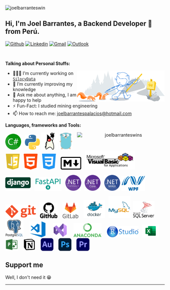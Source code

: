 <!-- Your hits or visitors
site: http://hits.dwyl.com or https://visitor-badge.glitch.me
Both apis are in trouble due to the number of requests, if you know any other to register visitors, great
-->
<!-- <p align="left">
  <img alt="ViewCount" src="https://views.whatilearened.today/views/github/onimur/onimur.svg" />
</p> -->

![joelbarranteswin](https://visitor-badge.glitch.me/badge?page_id=joelbarranteswin.joelbarranteswin)

<!-- Your title -->
## Hi, I'm Joel Barrantes, a Backend Developer 🚀 from Perú.

<!-- Your badges
You can use the website to generate badges: https://shields.io/
-->

[![Github](https://img.shields.io/badge/-Github-000?style=flat&logo=Github&logoColor=white)](https://github.com/joelbarranteswins)
[![Linkedin](https://img.shields.io/badge/-LinkedIn-blue?style=flat&logo=Linkedin&logoColor=white)](https://www.linkedin.com/in/joelbarrantespalacios/)
[![Gmail](https://img.shields.io/badge/-Gmail-c14438?style=flat&logo=Gmail&logoColor=white)](mailto:joelbarrantespalacios@gmail.com)
[![Outlook](https://img.shields.io/badge/-Outlook-0078D4?style=flat&logo=Microsoft-Outlook&logoColor=white)](mailto:joel_barrantes_nh@hotmail.com)
<!-- [![Instagram](https://img.shields.io/badge/-Instagram-c13584?style=flat&labelColor=c13584&logo=instagram&logoColor=white)](https://www.instagram.com/murillo_comino/) -->

&nbsp;

<!-- Talking about you -->
**Talking about Personal Stuffs:**

<!-- Any image aligned to the right. Beware the width -->
<img width="55%" align="right" alt="Github" src="./headers/git-header.svg" />

- 👨🏽‍💻 I’m currently working on [`SilocyData`](https://silocydata.cl/)
- 🌱 I’m currently improving my knowledge
- 💬 Ask me about anything, I am happy to help
- ⚡️ Fun-Fact: I studied mining engineering
- 📫 How to reach me: joelbarrantespalacios@hotmail.com

**Languages, frameworks and Tools:** 

<!-- Your github readme stats
You can use this api: https://github.com/anuraghazra/github-readme-stats
-->
<p>
  <!-- <a align="center"> <img width="50%" align="right" src="https://github-readme-stats.vercel.app/api/top-langs/?username=joelbarranteswins&layout=compact&theme=default" alt="joelbarranteswins">
  </a> -->


  <a align="center"> <img width="55%" align="right" src="https://github-readme-stats.vercel.app/api?username=joelbarranteswins&show_icons=true" alt="joelbarranteswins" />
  </a>
  <!-- Your languages and tools. Be careful with the alignment. 
  You can use this sites to get logos: https://www.vectorlogo.zone or https://simpleicons.org/
  -->
  <a href="" title="csharp"><img height="50" src="icons/csharp.png" /></a>&nbsp;&nbsp;
<a href="" title="Python"><img height="47" src="icons/python.png" /></a>
<a href="" title="Java"><img height="54" src="icons/openjdk.png" /></a>
<a href="" title="golang"><img height="55" src="icons/golang.png" /></a>&nbsp;
<a href="" title="js"><img height="51" src="./icons/javascript.png" /></a>&nbsp;
<a href="" title="Html"><img height="50" src="icons/html.png" /></a>&nbsp;
<a href="" title="css"><img height="50" src="icons/css.png" /></a>&nbsp;&nbsp;
<a href="" title="MD"><img height="40" src="icons/markdown.png" /></a>&nbsp;&nbsp;
<a href="" title="vba"><img height="60" src="icons/vba.png" /></a>

<a href="" title="django"><img height="50" src="icons/django.png" /></a>&nbsp;&nbsp;
<a href="" title="fastapi"><img height="43" src="icons/fastapi.png" /></a>&nbsp;&nbsp;
<a href="" title="MD"><img height="50" src="icons/netframework.png" /></a>&nbsp;&nbsp;
<a href="" title="vba"><img height="50" src="icons/dotnetcore.png" /></a>&nbsp;&nbsp;
<a href="" title="vba"><img height="50" src="icons/maui.png" /></a>
<a href="" title="vba"><img height="47" src="icons/wpf.png" /></a>

<a href="" title="Git"><img height="43" src="icons/git.png" /></a>&nbsp;&nbsp;
<a href="" title="GitHub"><img height="50" src="icons/github.png" /></a>&nbsp;&nbsp;&nbsp;
<a href="" title="GitLab"><img height="50" 
src="icons/gitlab.png" /></a>&nbsp;&nbsp;&nbsp;
<a href="" title="GitLab"><img height="58" src="icons/docker.png" /></a>&nbsp;&nbsp;
<a href="" title="MySQL"><img height="70"  src="icons/mysql.png" /></a>&nbsp;
<a href="" title="SQLserver"><img height="55"  src="icons/sqlserver.png" /></a>&nbsp;&nbsp;&nbsp;&nbsp;
<a href="" title="Postgresql"><img height="57" src="icons/postgresql.png" /></a>&nbsp;&nbsp;&nbsp;&nbsp;
<a href="" title="Visual Studio Code"><img height="50" src="icons/vscode.png" /></a>&nbsp;&nbsp;&nbsp;&nbsp;&nbsp;
<a href="" title="Visual Studio 2022"><img height="45" src="icons/visualstudio2022.png" /></a>&nbsp;&nbsp;&nbsp;&nbsp;
<a href="" title="anaconda navigator"><img height="45" src="icons/anaconda.png" /></a>&nbsp;&nbsp;&nbsp;
<a href="" title="R studio"><img height="35" src="icons/rstudio.png" /></a>&nbsp;&nbsp;
<a href="" title="excel"><img height="40" src="icons/excel.png" /></a>&nbsp;&nbsp;
<a href="" title="msproject"><img height="40" src="icons/msproject.png" /></a>&nbsp;&nbsp;&nbsp;
<a href="" title="notion"><img height="40" src="icons/notion.png" /></a>&nbsp;&nbsp;&nbsp;
<a href="" title="msproject"><img height="40" src="icons/adobe_audition.png" /></a>&nbsp;&nbsp;&nbsp;
<a href="" title="msproject"><img height="40" src="icons/adobe_photoshop.png" /></a>&nbsp;&nbsp;&nbsp;
<a href="" title="msproject"><img height="40" src="icons/adobe_premier.png" /></a>


</p>



## Support me

Well, I don't need it 😁

<!-- Your support, if you have it 
I created these images, feel free to use them.
-->
<!-- <p align="center">
  <a href="" target="_blank">
    <img width="18%" alt="Check my Patreon" src="https://raw.githubusercontent.com/onimur/.github/master/.resources/support-patreon.png"/>
  </a>
  <a href="" target="_blank">
      <img width="18%" alt="Donate with Paypal" src="https://raw.githubusercontent.com/onimur/.github/master/.resources/support-paypal.png"/>
  </a>
  <a href="" target="_blank">
      <img width="18%" alt="Buy me a coffee" src="https://raw.githubusercontent.com/onimur/.github/master/.resources/support-buy-coffee.png"/>
  </a>
</p> -->

---

<!-- ## Best projects -->

<!-- Its main projects -->
<p align="center">
  <!-- <a href="https://github.com/joelbarranteswins/Platzi-Courses">
    <img align="center" src="https://github-readme-stats.vercel.app/api/pin/?username=joelbarranteswins&repo=Platzi-Courses" />
  </a> -->
  <!-- <a href="https://github.com/onimur/circleci-github-changelog-generator">
    <img align="center" src="https://github-readme-stats.vercel.app/api/pin/?username=onimur&repo=circleci-github-changelog-generator" />
  </a> -->
</p>

<!-- This readme was created by Murillo Comino - https://github.com/onimur -->

